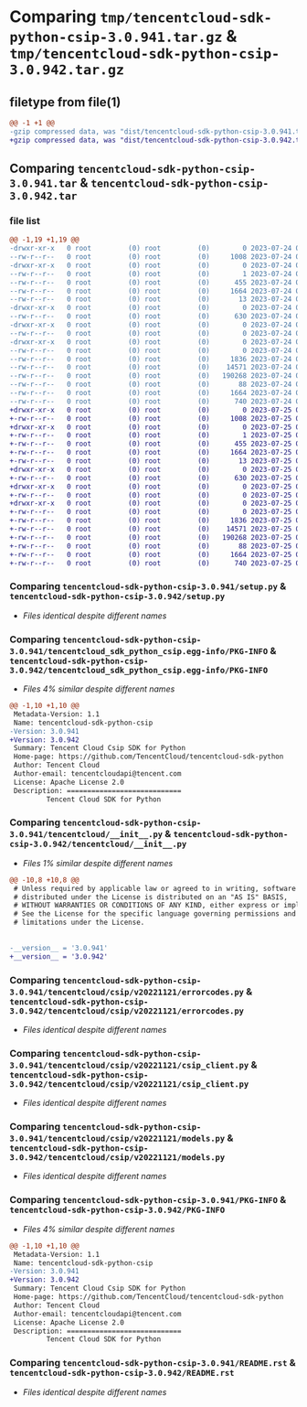 # Comparing `tmp/tencentcloud-sdk-python-csip-3.0.941.tar.gz` & `tmp/tencentcloud-sdk-python-csip-3.0.942.tar.gz`

## filetype from file(1)

```diff
@@ -1 +1 @@
-gzip compressed data, was "dist/tencentcloud-sdk-python-csip-3.0.941.tar", last modified: Mon Jul 24 00:34:33 2023, max compression
+gzip compressed data, was "dist/tencentcloud-sdk-python-csip-3.0.942.tar", last modified: Tue Jul 25 04:15:29 2023, max compression
```

## Comparing `tencentcloud-sdk-python-csip-3.0.941.tar` & `tencentcloud-sdk-python-csip-3.0.942.tar`

### file list

```diff
@@ -1,19 +1,19 @@
-drwxr-xr-x   0 root         (0) root         (0)        0 2023-07-24 00:34:33.000000 tencentcloud-sdk-python-csip-3.0.941/
--rw-r--r--   0 root         (0) root         (0)     1008 2023-07-24 00:34:33.000000 tencentcloud-sdk-python-csip-3.0.941/setup.py
-drwxr-xr-x   0 root         (0) root         (0)        0 2023-07-24 00:34:33.000000 tencentcloud-sdk-python-csip-3.0.941/tencentcloud_sdk_python_csip.egg-info/
--rw-r--r--   0 root         (0) root         (0)        1 2023-07-24 00:34:33.000000 tencentcloud-sdk-python-csip-3.0.941/tencentcloud_sdk_python_csip.egg-info/dependency_links.txt
--rw-r--r--   0 root         (0) root         (0)      455 2023-07-24 00:34:33.000000 tencentcloud-sdk-python-csip-3.0.941/tencentcloud_sdk_python_csip.egg-info/SOURCES.txt
--rw-r--r--   0 root         (0) root         (0)     1664 2023-07-24 00:34:33.000000 tencentcloud-sdk-python-csip-3.0.941/tencentcloud_sdk_python_csip.egg-info/PKG-INFO
--rw-r--r--   0 root         (0) root         (0)       13 2023-07-24 00:34:33.000000 tencentcloud-sdk-python-csip-3.0.941/tencentcloud_sdk_python_csip.egg-info/top_level.txt
-drwxr-xr-x   0 root         (0) root         (0)        0 2023-07-24 00:34:33.000000 tencentcloud-sdk-python-csip-3.0.941/tencentcloud/
--rw-r--r--   0 root         (0) root         (0)      630 2023-07-24 00:34:33.000000 tencentcloud-sdk-python-csip-3.0.941/tencentcloud/__init__.py
-drwxr-xr-x   0 root         (0) root         (0)        0 2023-07-24 00:34:33.000000 tencentcloud-sdk-python-csip-3.0.941/tencentcloud/csip/
--rw-r--r--   0 root         (0) root         (0)        0 2023-07-24 00:34:33.000000 tencentcloud-sdk-python-csip-3.0.941/tencentcloud/csip/__init__.py
-drwxr-xr-x   0 root         (0) root         (0)        0 2023-07-24 00:34:33.000000 tencentcloud-sdk-python-csip-3.0.941/tencentcloud/csip/v20221121/
--rw-r--r--   0 root         (0) root         (0)        0 2023-07-24 00:34:33.000000 tencentcloud-sdk-python-csip-3.0.941/tencentcloud/csip/v20221121/__init__.py
--rw-r--r--   0 root         (0) root         (0)     1836 2023-07-24 00:34:33.000000 tencentcloud-sdk-python-csip-3.0.941/tencentcloud/csip/v20221121/errorcodes.py
--rw-r--r--   0 root         (0) root         (0)    14571 2023-07-24 00:34:33.000000 tencentcloud-sdk-python-csip-3.0.941/tencentcloud/csip/v20221121/csip_client.py
--rw-r--r--   0 root         (0) root         (0)   190268 2023-07-24 00:34:33.000000 tencentcloud-sdk-python-csip-3.0.941/tencentcloud/csip/v20221121/models.py
--rw-r--r--   0 root         (0) root         (0)       88 2023-07-24 00:34:33.000000 tencentcloud-sdk-python-csip-3.0.941/setup.cfg
--rw-r--r--   0 root         (0) root         (0)     1664 2023-07-24 00:34:33.000000 tencentcloud-sdk-python-csip-3.0.941/PKG-INFO
--rw-r--r--   0 root         (0) root         (0)      740 2023-07-24 00:34:33.000000 tencentcloud-sdk-python-csip-3.0.941/README.rst
+drwxr-xr-x   0 root         (0) root         (0)        0 2023-07-25 04:15:29.000000 tencentcloud-sdk-python-csip-3.0.942/
+-rw-r--r--   0 root         (0) root         (0)     1008 2023-07-25 04:15:29.000000 tencentcloud-sdk-python-csip-3.0.942/setup.py
+drwxr-xr-x   0 root         (0) root         (0)        0 2023-07-25 04:15:29.000000 tencentcloud-sdk-python-csip-3.0.942/tencentcloud_sdk_python_csip.egg-info/
+-rw-r--r--   0 root         (0) root         (0)        1 2023-07-25 04:15:29.000000 tencentcloud-sdk-python-csip-3.0.942/tencentcloud_sdk_python_csip.egg-info/dependency_links.txt
+-rw-r--r--   0 root         (0) root         (0)      455 2023-07-25 04:15:29.000000 tencentcloud-sdk-python-csip-3.0.942/tencentcloud_sdk_python_csip.egg-info/SOURCES.txt
+-rw-r--r--   0 root         (0) root         (0)     1664 2023-07-25 04:15:29.000000 tencentcloud-sdk-python-csip-3.0.942/tencentcloud_sdk_python_csip.egg-info/PKG-INFO
+-rw-r--r--   0 root         (0) root         (0)       13 2023-07-25 04:15:29.000000 tencentcloud-sdk-python-csip-3.0.942/tencentcloud_sdk_python_csip.egg-info/top_level.txt
+drwxr-xr-x   0 root         (0) root         (0)        0 2023-07-25 04:15:29.000000 tencentcloud-sdk-python-csip-3.0.942/tencentcloud/
+-rw-r--r--   0 root         (0) root         (0)      630 2023-07-25 04:15:29.000000 tencentcloud-sdk-python-csip-3.0.942/tencentcloud/__init__.py
+drwxr-xr-x   0 root         (0) root         (0)        0 2023-07-25 04:15:29.000000 tencentcloud-sdk-python-csip-3.0.942/tencentcloud/csip/
+-rw-r--r--   0 root         (0) root         (0)        0 2023-07-25 04:15:29.000000 tencentcloud-sdk-python-csip-3.0.942/tencentcloud/csip/__init__.py
+drwxr-xr-x   0 root         (0) root         (0)        0 2023-07-25 04:15:29.000000 tencentcloud-sdk-python-csip-3.0.942/tencentcloud/csip/v20221121/
+-rw-r--r--   0 root         (0) root         (0)        0 2023-07-25 04:15:29.000000 tencentcloud-sdk-python-csip-3.0.942/tencentcloud/csip/v20221121/__init__.py
+-rw-r--r--   0 root         (0) root         (0)     1836 2023-07-25 04:15:29.000000 tencentcloud-sdk-python-csip-3.0.942/tencentcloud/csip/v20221121/errorcodes.py
+-rw-r--r--   0 root         (0) root         (0)    14571 2023-07-25 04:15:29.000000 tencentcloud-sdk-python-csip-3.0.942/tencentcloud/csip/v20221121/csip_client.py
+-rw-r--r--   0 root         (0) root         (0)   190268 2023-07-25 04:15:29.000000 tencentcloud-sdk-python-csip-3.0.942/tencentcloud/csip/v20221121/models.py
+-rw-r--r--   0 root         (0) root         (0)       88 2023-07-25 04:15:29.000000 tencentcloud-sdk-python-csip-3.0.942/setup.cfg
+-rw-r--r--   0 root         (0) root         (0)     1664 2023-07-25 04:15:29.000000 tencentcloud-sdk-python-csip-3.0.942/PKG-INFO
+-rw-r--r--   0 root         (0) root         (0)      740 2023-07-25 04:15:29.000000 tencentcloud-sdk-python-csip-3.0.942/README.rst
```

### Comparing `tencentcloud-sdk-python-csip-3.0.941/setup.py` & `tencentcloud-sdk-python-csip-3.0.942/setup.py`

 * *Files identical despite different names*

### Comparing `tencentcloud-sdk-python-csip-3.0.941/tencentcloud_sdk_python_csip.egg-info/PKG-INFO` & `tencentcloud-sdk-python-csip-3.0.942/tencentcloud_sdk_python_csip.egg-info/PKG-INFO`

 * *Files 4% similar despite different names*

```diff
@@ -1,10 +1,10 @@
 Metadata-Version: 1.1
 Name: tencentcloud-sdk-python-csip
-Version: 3.0.941
+Version: 3.0.942
 Summary: Tencent Cloud Csip SDK for Python
 Home-page: https://github.com/TencentCloud/tencentcloud-sdk-python
 Author: Tencent Cloud
 Author-email: tencentcloudapi@tencent.com
 License: Apache License 2.0
 Description: ============================
         Tencent Cloud SDK for Python
```

### Comparing `tencentcloud-sdk-python-csip-3.0.941/tencentcloud/__init__.py` & `tencentcloud-sdk-python-csip-3.0.942/tencentcloud/__init__.py`

 * *Files 1% similar despite different names*

```diff
@@ -10,8 +10,8 @@
 # Unless required by applicable law or agreed to in writing, software
 # distributed under the License is distributed on an "AS IS" BASIS,
 # WITHOUT WARRANTIES OR CONDITIONS OF ANY KIND, either express or implied.
 # See the License for the specific language governing permissions and
 # limitations under the License.
 
 
-__version__ = '3.0.941'
+__version__ = '3.0.942'
```

### Comparing `tencentcloud-sdk-python-csip-3.0.941/tencentcloud/csip/v20221121/errorcodes.py` & `tencentcloud-sdk-python-csip-3.0.942/tencentcloud/csip/v20221121/errorcodes.py`

 * *Files identical despite different names*

### Comparing `tencentcloud-sdk-python-csip-3.0.941/tencentcloud/csip/v20221121/csip_client.py` & `tencentcloud-sdk-python-csip-3.0.942/tencentcloud/csip/v20221121/csip_client.py`

 * *Files identical despite different names*

### Comparing `tencentcloud-sdk-python-csip-3.0.941/tencentcloud/csip/v20221121/models.py` & `tencentcloud-sdk-python-csip-3.0.942/tencentcloud/csip/v20221121/models.py`

 * *Files identical despite different names*

### Comparing `tencentcloud-sdk-python-csip-3.0.941/PKG-INFO` & `tencentcloud-sdk-python-csip-3.0.942/PKG-INFO`

 * *Files 4% similar despite different names*

```diff
@@ -1,10 +1,10 @@
 Metadata-Version: 1.1
 Name: tencentcloud-sdk-python-csip
-Version: 3.0.941
+Version: 3.0.942
 Summary: Tencent Cloud Csip SDK for Python
 Home-page: https://github.com/TencentCloud/tencentcloud-sdk-python
 Author: Tencent Cloud
 Author-email: tencentcloudapi@tencent.com
 License: Apache License 2.0
 Description: ============================
         Tencent Cloud SDK for Python
```

### Comparing `tencentcloud-sdk-python-csip-3.0.941/README.rst` & `tencentcloud-sdk-python-csip-3.0.942/README.rst`

 * *Files identical despite different names*

